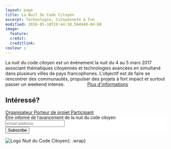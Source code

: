 ```yaml
---
layout: page
title: La Nuit Du Code Citoyen
excerpt: Technologie, Citoyenneté & Fun
modified: 2016-05-10T19:44:38.564948-04:00
image:
  feature:
  credit:
  creditlink:
couleur : 
---
```

La nuit du code citoyen est un événement la nuit du 4 au 5 mars 2017 associant thématiques citoyennes et technologies avancées en simultané dans plusieurs villes de pays francophones. L'objectif est de faire se rencontrer des communautés, propulser des projets à fort impact et surtout passer un weekend intense.                 
<a title="Informations" class="btn" href="{{ site.url }}/evenements/NuitCodeCitoyen/"> Plus d'informations </a>

## Intéressé? 


<a title="Organisateur" class="btn-accent" href="{{ site.url }}/evenements/NuitCodeCitoyen/organisateur">
Organisateur
</a> <a title="projet" class="btn-complement" href="{{ site.url }}/evenements/NuitCodeCitoyen/projet">
Porteur de projet
</a> <a title="participant" class="btn" href="{{ site.url }}/evenements/NuitCodeCitoyen/participant">
Participant</a> 

<!-- Begin MailChimp Signup Form -->
<link href="//cdn-images.mailchimp.com/embedcode/slim-10_7.css" rel="stylesheet" type="text/css">
<style type="text/css">
  #mc_embed_signup{background:#fff; clear:left; font:14px Helvetica,Arial,sans-serif; }
  /* Add your own MailChimp form style overrides in your site stylesheet or in this style block.
     We recommend moving this block and the preceding CSS link to the HEAD of your HTML file. */
</style>
<div id="mc_embed_signup">
<form action="//lesbricodeurs.us12.list-manage.com/subscribe/post?u=bbbb42e1640719973809dfb8c&amp;id=020d89bf3c" method="post" id="mc-embedded-subscribe-form" name="mc-embedded-subscribe-form" class="validate" target="_blank" novalidate>
    <div id="mc_embed_signup_scroll">
  <label for="mce-EMAIL">Être informé de l'avancement de la nuit du code citoyen</label>
  <input type="email" value="" name="EMAIL" class="email" id="mce-EMAIL" placeholder="email address" required>
    <!-- real people should not fill this in and expect good things - do not remove this or risk form bot signups-->
    <div style="position: absolute; left: -5000px;" aria-hidden="true"><input type="text" name="b_bbbb42e1640719973809dfb8c_020d89bf3c" tabindex="-1" value=""></div>
    <div class="clear"><input type="submit" value="Subscribe" name="subscribe" id="mc-embedded-subscribe" class="button"></div>
    </div>
</form>
</div>

<!--End mc_embed_signup-->









![Logo Nuit du Code Citoyen]({{site.url}}/images/LogoNCC.png){: .wrap}

